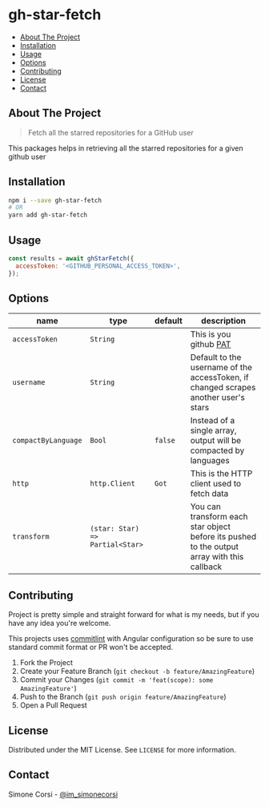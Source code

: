 # gh-star-fetch

<!-- PROJECT SHIELDS -->

<!-- ![tests](https://github.com/simonecorsi/gh-star-fetch/workflows/test/badge.svg) -->

<!-- toc -->

- [About The Project](#about-the-project)
- [Installation](#installation)
- [Usage](#usage)
- [Options](#options)
- [Contributing](#contributing)
- [License](#license)
- [Contact](#contact)

<!-- tocstop -->

## About The Project

> Fetch all the starred repositories for a GitHub user

This packages helps in retrieving all the starred repositories for a given github user

<!-- GETTING STARTED -->

## Installation

```sh
npm i --save gh-star-fetch
# OR
yarn add gh-star-fetch
```

<!-- USAGE EXAMPLES -->

## Usage

```javascript
const results = await ghStarFetch({
  accessToken: '<GITHUB_PERSONAL_ACCESS_TOKEN>',
});
```

## Options

| name                | type                            | default | description                                                                                                                               |
| ------------------- | ------------------------------- | ------- | ----------------------------------------------------------------------------------------------------------------------------------------- |
| `accessToken`       | `String`                        |         | This is you github [PAT](https://docs.github.com/en/authentication/keeping-your-account-and-data-secure/creating-a-personal-access-token) |
| `username`          | `String`                        |         | Default to the username of the accessToken, if changed scrapes another user's stars                                                       |
| `compactByLanguage` | `Bool`                          | `false` | Instead of a single array, output will be compacted by languages                                                                          |
| `http`              | `http.Client`                   | `Got`   | This is the HTTP client used to fetch data                                                                                                |
| `transform`         | `(star: Star) => Partial<Star>` |         | You can transform each star object before its pushed to the output array with this callback                                               |

<!-- CONTRIBUTING -->

## Contributing

Project is pretty simple and straight forward for what is my needs, but if you have any idea you're welcome.

This projects uses [commitlint](https://commitlint.js.org/) with Angular configuration so be sure to use standard commit format or PR won't be accepted.

1. Fork the Project
2. Create your Feature Branch (`git checkout -b feature/AmazingFeature`)
3. Commit your Changes (`git commit -m 'feat(scope): some AmazingFeature'`)
4. Push to the Branch (`git push origin feature/AmazingFeature`)
5. Open a Pull Request

<!-- LICENSE -->

## License

Distributed under the MIT License. See `LICENSE` for more information.

<!-- CONTACT -->

## Contact

Simone Corsi - [@im_simonecorsi](https://twitter.com/im_simonecorsi)
